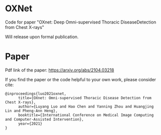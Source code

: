 # OXNet
Code for paper "OXnet: Deep Omni-supervised Thoracic DiseaseDetection from Chest X-rays"

Will release upon formal publication.

# Paper
Pdf link of the paper: https://arxiv.org/abs/2104.03218

If you find the paper or the code helpful to your own work, please consider cite:
```
@inproceedings{luo2021oxnet,
      title={OXnet: Omni-supervised Thoracic Disease Detection from Chest X-rays}, 
      author={Luyang Luo and Hao Chen and Yanning Zhou and Huangjing Lin and Pheng-Ann Heng},
      booktitle={International Conference on Medical Image Computing and Computer-Assisted Intervention},
      year={2021}
}
```
